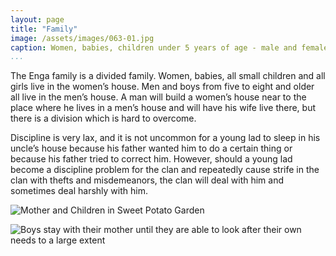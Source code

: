```yaml
---
layout: page
title: "Family"
image: /assets/images/063-01.jpg
caption: Women, babies, children under 5 years of age - male and female - live in the women’s house, along with the pigs. Girls wear kuta skirts before they can walk.
...
```




The Enga family is a divided family. Women, babies, all small children
and all girls live in the women’s house. Men and boys from five to eight
and older all live in the men’s house. A man will build a women’s house
near to the place where he lives in a men’s house and will have his wife
live there, but there is a division which is hard to overcome.

Discipline is very lax, and it is not uncommon for a young lad to sleep in
his uncle’s house because his father wanted him to do a certain thing or
because his father tried to correct him. However, should a young lad
become a discipline problem for the clan and repeatedly cause strife in
the clan with thefts and misdemeanors, the clan will deal with him and
sometimes deal harshly with him.


![Mother and Children in Sweet Potato Garden](/assets/images/063-02.jpg)

![Boys stay with their mother until they are able to look after their own needs to a large extent](/assets/images/063-03.jpg)

